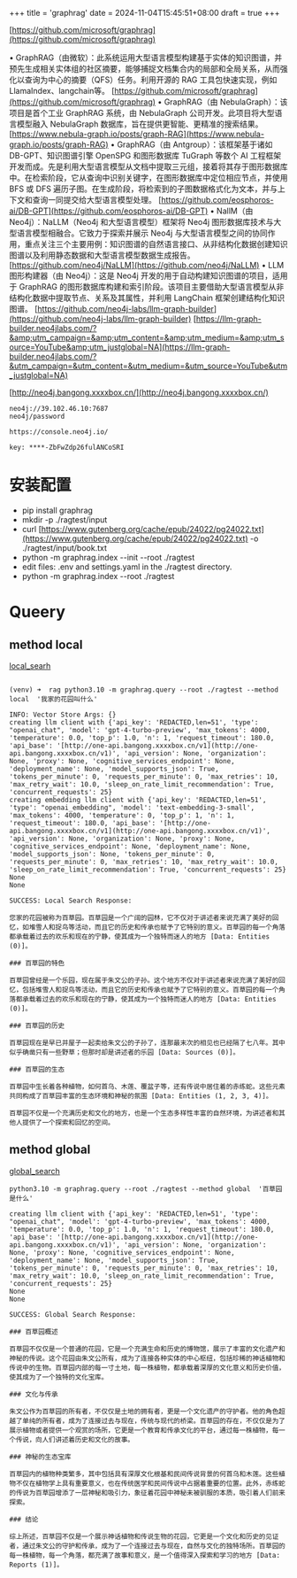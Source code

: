 +++
title = 'graphrag'
date = 2024-11-04T15:45:51+08:00
draft = true
+++

[https://github.com/microsoft/graphrag](https://github.com/microsoft/graphrag)

• GraphRAG（由微软）：此系统运用大型语言模型构建基于实体的知识图谱，并预先生成相关实体组的社区摘要，能够捕捉文档集合内的局部和全局关系，从而强化以查询为中心的摘要（QFS）任务。利用开源的 RAG 工具包快速实现，例如LlamaIndex、langchain等。
[https://github.com/microsoft/graphrag](https://github.com/microsoft/graphrag)
• GraphRAG（由 NebulaGraph）：该项目是首个工业 GraphRAG 系统，由 NebulaGraph 公司开发。此项目将大型语言模型融入 NebulaGraph 数据库，旨在提供更智能、更精准的搜索结果。
[https://www.nebula-graph.io/posts/graph-RAG](https://www.nebula-graph.io/posts/graph-RAG)
• GraphRAG（由 Antgroup）：该框架基于诸如 DB-GPT、知识图谱引擎 OpenSPG 和图形数据库 TuGraph 等数个 AI 工程框架开发而成。先是利用大型语言模型从文档中提取三元组，接着将其存于图形数据库中。在检索阶段，它从查询中识别关键字，在图形数据库中定位相应节点，并使用 BFS 或 DFS 遍历子图。在生成阶段，将检索到的子图数据格式化为文本，并与上下文和查询一同提交给大型语言模型处理。
[https://github.com/eosphoros-ai/DB-GPT](https://github.com/eosphoros-ai/DB-GPT)
• NallM（由 Neo4j）：NaLLM（Neo4j 和大型语言模型）框架将 Neo4j 图形数据库技术与大型语言模型相融合。它致力于探索并展示 Neo4j 与大型语言模型之间的协同作用，重点关注三个主要用例：知识图谱的自然语言接口、从非结构化数据创建知识图谱以及利用静态数据和大型语言模型数据生成报告。
[https://github.com/neo4j/NaLLM](https://github.com/neo4j/NaLLM)
• LLM 图形构建器（由 Neo4j）：这是 Neo4j 开发的用于自动构建知识图谱的项目，适用于 GraphRAG 的图形数据库构建和索引阶段。该项目主要借助大型语言模型从非结构化数据中提取节点、关系及其属性，并利用 LangChain 框架创建结构化知识图谱。
[https://github.com/neo4j-labs/llm-graph-builder](https://github.com/neo4j-labs/llm-graph-builder)
[https://llm-graph-builder.neo4jlabs.com/?&amp;utm_campaign=&amp;utm_content=&amp;utm_medium=&amp;utm_source=YouTube&amp;utm_justglobal=NA](https://llm-graph-builder.neo4jlabs.com/?&utm_campaign=&utm_content=&utm_medium=&utm_source=YouTube&utm_justglobal=NA)

[http://neo4j.bangong.xxxxbox.cn/](http://neo4j.bangong.xxxxbox.cn/)

```
neo4j://39.102.46.10:7687
neo4j/password
```

```
https://console.neo4j.io/

key: ****-ZbFwZdp26fulANCoSRI
```

# 安装配置

* pip install graphrag
* mkdir -p ./ragtest/input
* curl [https://www.gutenberg.org/cache/epub/24022/pg24022.txt](https://www.gutenberg.org/cache/epub/24022/pg24022.txt) -o ./ragtest/input/book.txt
* python -m graphrag.index --init --root ./ragtest
* edit files: .env and settings.yaml in the ./ragtest directory.
* python -m graphrag.index --root ./ragtest

# Queery

## method local

[local_searh](./../../graphrag/docs/query/local_search.md)

```

(venv) ➜  rag python3.10 -m graphrag.query --root ./ragtest --method local  '我家的花园叫什么'

INFO: Vector Store Args: {}
creating llm client with {'api_key': 'REDACTED,len=51', 'type': "openai_chat", 'model': 'gpt-4-turbo-preview', 'max_tokens': 4000, 'temperature': 0.0, 'top_p': 1.0, 'n': 1, 'request_timeout': 180.0, 'api_base': '[http://one-api.bangong.xxxxbox.cn/v1](http://one-api.bangong.xxxxbox.cn/v1)', 'api_version': None, 'organization': None, 'proxy': None, 'cognitive_services_endpoint': None, 'deployment_name': None, 'model_supports_json': True, 'tokens_per_minute': 0, 'requests_per_minute': 0, 'max_retries': 10, 'max_retry_wait': 10.0, 'sleep_on_rate_limit_recommendation': True, 'concurrent_requests': 25}
creating embedding llm client with {'api_key': 'REDACTED,len=51', 'type': "openai_embedding", 'model': 'text-embedding-3-small', 'max_tokens': 4000, 'temperature': 0, 'top_p': 1, 'n': 1, 'request_timeout': 180.0, 'api_base': '[http://one-api.bangong.xxxxbox.cn/v1](http://one-api.bangong.xxxxbox.cn/v1)', 'api_version': None, 'organization': None, 'proxy': None, 'cognitive_services_endpoint': None, 'deployment_name': None, 'model_supports_json': None, 'tokens_per_minute': 0, 'requests_per_minute': 0, 'max_retries': 10, 'max_retry_wait': 10.0, 'sleep_on_rate_limit_recommendation': True, 'concurrent_requests': 25}
None
None

SUCCESS: Local Search Response:

```

```
您家的花园被称为百草园。百草园是一个广阔的园林，它不仅对于讲述者来说充满了美好的回忆，如堆雪人和捉鸟等活动，而且它的历史和传承也赋予了它特别的意义。百草园的每一个角落都承载着过去的欢乐和现在的宁静，使其成为一个独特而迷人的地方 [Data: Entities (0)]。

### 百草园的特色

百草园曾经是一个乐园，现在属于朱文公的子孙。这个地方不仅对于讲述者来说充满了美好的回忆，包括堆雪人和捉鸟等活动，而且它的历史和传承也赋予了它特别的意义。百草园的每一个角落都承载着过去的欢乐和现在的宁静，使其成为一个独特而迷人的地方 [Data: Entities (0)]。

### 百草园的历史

百草园现在是早已并屋子一起卖给朱文公的子孙了，连那最末次的相见也已经隔了七八年。其中似乎确凿只有一些野草；但那时却是讲述者的乐园 [Data: Sources (0)]。

### 百草园的生态

百草园中生长着各种植物，如何首乌、木莲、覆盆子等，还有传说中居住着的赤练蛇。这些元素共同构成了百草园丰富的生态环境和神秘的氛围 [Data: Entities (1, 2, 3, 4)]。

百草园不仅是一个充满历史和文化的地方，也是一个生态多样性丰富的自然环境，为讲述者和其他人提供了一个探索和回忆的空间。

```

## method global

[global_search](./../../graphrag/docs/query/global_search.md)

```
python3.10 -m graphrag.query --root ./ragtest --method global  '百草园是什么'

creating llm client with {'api_key': 'REDACTED,len=51', 'type': "openai_chat", 'model': 'gpt-4-turbo-preview', 'max_tokens': 4000, 'temperature': 0.0, 'top_p': 1.0, 'n': 1, 'request_timeout': 180.0, 'api_base': '[http://one-api.bangong.xxxxbox.cn/v1](http://one-api.bangong.xxxxbox.cn/v1)', 'api_version': None, 'organization': None, 'proxy': None, 'cognitive_services_endpoint': None, 'deployment_name': None, 'model_supports_json': True, 'tokens_per_minute': 0, 'requests_per_minute': 0, 'max_retries': 10, 'max_retry_wait': 10.0, 'sleep_on_rate_limit_recommendation': True, 'concurrent_requests': 25}
None
None

SUCCESS: Global Search Response:
```

```
### 百草园概述

百草园不仅仅是一个普通的花园，它是一个充满生命和历史的博物馆，展示了丰富的文化遗产和神秘的传说。这个花园由朱文公所有，成为了连接各种实体的中心枢纽，包括珍稀的神话植物和传说中的生物。百草园内部的每一寸土地，每一株植物，都承载着深厚的文化意义和历史价值，使其成为了一个独特的文化宝库。

### 文化与传承

朱文公作为百草园的所有者，不仅仅是土地的拥有者，更是一个文化遗产的守护者。他的角色超越了单纯的所有者，成为了连接过去与现在，传统与现代的桥梁。百草园的存在，不仅仅是为了展示植物或者提供一个观赏的场所，它更是一个教育和传承文化的平台，通过每一株植物，每一个传说，向人们讲述着历史和文化的故事。

### 神秘的生态宝库

百草园内的植物种类繁多，其中包括具有深厚文化根基和民间传说背景的何首乌和木莲。这些植物不仅在植物学上具有重要意义，也在传统医学和民间传说中占据着重要的位置。此外，赤练蛇的传说为百草园增添了一层神秘和吸引力，象征着花园中神秘未被驯服的本质，吸引着人们前来探索。

### 结论

综上所述，百草园不仅是一个展示神话植物和传说生物的花园，它更是一个文化和历史的见证者，通过朱文公的守护和传承，成为了一个连接过去与现在，自然与文化的独特场所。百草园的每一株植物，每一个角落，都充满了故事和意义，是一个值得深入探索和学习的地方 [Data: Reports (1)]。
```

